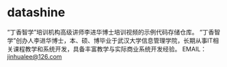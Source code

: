 # datashine
“丁香智学”培训机构高级讲师李进华博士培训视频的示例代码存储仓库。
“丁香智学”创办人李进华博士，本、硕、博毕业于武汉大学信息管理学院，长期从事IT相关课程教学和系统开发，具备丰富教学与实际商业系统开发经验。
EMAIL：jinhualee@126.com 
